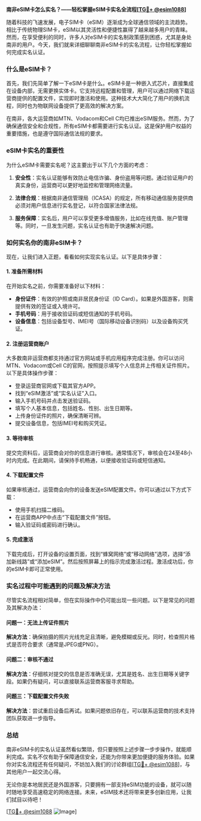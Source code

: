 **南非eSIM卡怎么实名？——轻松掌握eSIM卡实名全流程[[TG💪+ @esim1088](https://t.me/s/esim1088)]**

随着科技的飞速发展，电子SIM卡（eSIM）逐渐成为全球通信领域的主流趋势。相比于传统物理SIM卡，eSIM以其灵活性和便捷性赢得了越来越多用户的青睐。然而，在享受便利的同时，许多人对eSIM卡的实名制政策感到困惑，尤其是身处南非的用户。今天，我们就来详细聊聊南非eSIM卡的实名流程，让你轻松掌握如何完成实名认证。

### 什么是eSIM卡？

首先，我们先简单了解一下eSIM卡是什么。eSIM卡是一种嵌入式芯片，直接集成在设备内部，无需更换实体卡。它支持远程配置和管理，用户可以通过网络下载运营商提供的配置文件，实现即时激活和使用。这种技术大大简化了用户的换机流程，同时也为物联网设备提供了更高效的解决方案。

在南非，各大运营商如MTN、Vodacom和Cell C均已推出eSIM服务。然而，为了确保通信安全和合规性，所有eSIM卡都需要进行实名认证。这是保护用户权益的重要措施，也是遵守国际通信法规的要求。

### eSIM卡实名的重要性

为什么eSIM卡需要实名呢？这主要出于以下几个方面的考虑：

1. **安全性**：实名认证能够有效防止电信诈骗、身份盗用等问题。通过验证用户的真实身份，运营商可以更好地监控和管理网络流量。
   
2. **法律合规**：根据南非通信管理局（ICASA）的规定，所有移动通信服务提供商必须对用户信息进行实名登记，以符合国家法律法规。

3. **服务保障**：实名后，用户可以享受更多增值服务，比如在线充值、账户管理等。同时，一旦发生问题，实名认证也有助于快速解决问题。

### 如何实名你的南非eSIM卡？

现在，让我们进入正题，看看如何实现实名认证。以下是具体步骤：

#### 1. 准备所需材料

在开始实名之前，你需要准备好以下材料：

- **身份证件**：有效的护照或南非居民身份证（ID Card）。如果是外国游客，则需提供有效的签证或入境许可。
- **手机号码**：用于接收验证码或短信通知的手机号码。
- **设备信息**：包括设备型号、IMEI号（国际移动设备识别码）以及设备购买凭证。

#### 2. 注册运营商账户

大多数南非运营商都支持通过官方网站或手机应用程序完成注册。你可以访问MTN、Vodacom或Cell C的官网，按照提示填写个人信息并上传相关证件照片。以下是具体操作步骤：

- 登录运营商官网或下载其官方APP。
- 找到“eSIM激活”或“实名认证”入口。
- 输入手机号码并点击发送验证码。
- 填写个人基本信息，包括姓名、性别、出生日期等。
- 上传身份证件的照片，确保清晰可辨。
- 提交设备信息，包括IMEI号和购买凭证。

#### 3. 等待审核

提交完资料后，运营商会对你的信息进行审核。通常情况下，审核会在24至48小时内完成。在此期间，请保持手机畅通，以便接收验证码或短信通知。

#### 4. 下载配置文件

如果审核通过，运营商会向你的设备发送eSIM配置文件。你可以通过以下方式下载：

- 使用手机扫描二维码。
- 在运营商APP中点击“下载配置文件”按钮。
- 输入验证码或密码进行确认。

#### 5. 完成激活

下载完成后，打开设备的设置页面，找到“蜂窝网络”或“移动网络”选项，选择“添加新线路”或“添加eSIM”。然后按照屏幕上的指示完成激活过程。激活成功后，你的eSIM卡即可正常使用。

### 实名过程中可能遇到的问题及解决方法

尽管实名流程相对简单，但在实际操作中仍可能出现一些问题。以下是常见的问题及其解决办法：

#### 问题一：无法上传证件照片

**解决方法**：确保拍摄的照片光线充足且清晰，避免模糊或反光。同时，检查照片格式是否符合要求（通常是JPEG或PNG）。

#### 问题二：审核不通过

**解决方法**：仔细核对提交的信息是否准确无误，尤其是姓名、出生日期等关键字段。如果仍有疑问，可以直接联系运营商客服寻求帮助。

#### 问题三：下载配置文件失败

**解决方法**：尝试重启设备后再试。如果问题依旧存在，可以联系运营商的技术支持团队获取进一步指导。

### 总结

南非eSIM卡的实名认证虽然看似繁琐，但只要按照上述步骤一步步操作，就能顺利完成。实名不仅有助于保障通信安全，还能为你带来更加便捷的服务体验。如果你对实名流程还有任何疑问，不妨加入我们的讨论群组[[TG💪+ @esim1088](https://t.me/s/esim1088)]，与其他用户一起交流心得。

无论你是本地居民还是外国游客，只要拥有一部支持eSIM功能的设备，就可以随时随地享受高速稳定的网络连接。未来，eSIM技术还将带来更多创新应用，让我们拭目以待吧！

[[TG💪+ @esim1088](https://t.me/s/esim1088) ![Image](https://i.postimg.cc/4NQfJmqS/Snipaste-2025-05-13-00-14-12.png)]